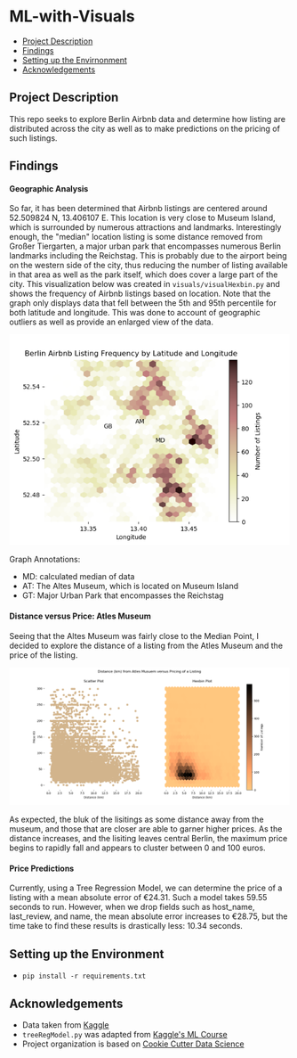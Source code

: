 # ML-with-Visuals
+ [Project Description](#ProjectDescription)
+ [Findings](#Findings)
+ [Setting up the Envirnonment](#SettinguptheEnvirnonment)
+ [Acknowledgements](#Acknowledgements)


## Project Description
This repo seeks to explore Berlin Airbnb data and determine how listing are distributed across the city as well as to make predictions on the pricing of such listings.

## Findings
#### Geographic Analysis
So far, it has been determined that Airbnb listings are centered around 52.509824 N, 13.406107 E. This location is very close to Museum Island, which is surrounded by numerous attractions and landmarks. Interestingly enough, the "median" location listing is some distance removed from Großer Tiergarten, a major urban park that encompasses numerous Berlin landmarks including the Reichstag. This is probably due to the airport being on the western side of the city, thus reducing the number of listing available in that area as well as the park itself, which does cover a large part of the city. This visualization below was created in `visuals/visualHexbin.py` and shows the frequency of Airbnb listings based on location. Note that the graph only displays data that fell between the 5th and 95th percentile for both latitude and longitude. This was done to account of geographic outliers as well as provide an enlarged view of the data.

![graph](visuals/HexbinofLatLonFrequency.png)

Graph Annotations:
* MD: calculated median of data
* AT: The Altes Museum, which is located on Museum Island
* GT: Major Urban Park that encompasses the Reichstag

#### Distance versus Price: Atles Museum
Seeing that the Altes Museum was fairly close to the Median Point, I decided to explore the distance of a listing from the Atles Museum and the price of the listing.

![graph](visuals/distanceVPrice.png)

As expected, the bluk of the lisitings as some distance away from the museum, and those that are closer are able to garner higher prices. As the distance increases, and the lisiting leaves central Berlin, the maximum price begins to rapidly fall and appears to cluster between 0 and 100 euros.
#### Price Predictions
Currently, using a Tree Regression Model, we can determine the price of a listing with a mean absolute error of €24.31. Such a model takes 59.55 seconds to run. However, when we drop fields such as host_name, last_review, and name, the mean absolute error increases to €28.75, but the time take to find these results is drastically less: 10.34 seconds. 
## Setting up the Environment
* `pip install -r requirements.txt`

## Acknowledgements
* Data taken from [Kaggle](https://www.kaggle.com/brittabettendorf/berlin-airbnb-data) 
* `treeRegModel.py` was adapted from [Kaggle's ML Course](https://www.kaggle.com/learn/intermediate-machine-learning) 
* Project organization is based on [Cookie Cutter Data Science](https://github.com/drivendata/cookiecutter-data-science)
